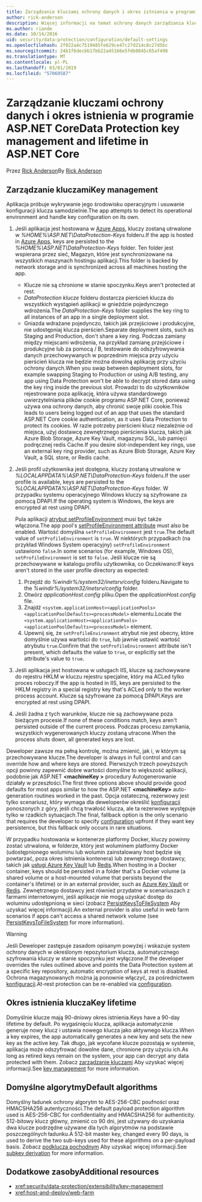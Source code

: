 ```yaml
---
title: Zarządzanie kluczami ochrony danych i okres istnienia w programie ASP.NET Core
author: rick-anderson
description: Więcej informacji na temat ochrony danych zarządzania kluczami i okresem istnienia w programie ASP.NET Core.
ms.author: riande
ms.date: 10/14/2016
uid: security/data-protection/configuration/default-settings
ms.openlocfilehash: 2f022a4c7519485fe629ce47c27d214c8c27d5bc
ms.sourcegitcommit: 24b1f6decbb17bb22a45166e5fdb0845c65af498
ms.translationtype: MT
ms.contentlocale: pl-PL
ms.lasthandoff: 03/01/2019
ms.locfileid: "57069587"
---
```

# <a name="data-protection-key-management-and-lifetime-in-aspnet-core"></a><span data-ttu-id="e3f97-103">Zarządzanie kluczami ochrony danych i okres istnienia w programie ASP.NET Core</span><span class="sxs-lookup"><span data-stu-id="e3f97-103">Data Protection key management and lifetime in ASP.NET Core</span></span>

<span data-ttu-id="e3f97-104">Przez [Rick Anderson](https://twitter.com/RickAndMSFT)</span><span class="sxs-lookup"><span data-stu-id="e3f97-104">By [Rick Anderson](https://twitter.com/RickAndMSFT)</span></span>

## <a name="key-management"></a><span data-ttu-id="e3f97-105">Zarządzanie kluczami</span><span class="sxs-lookup"><span data-stu-id="e3f97-105">Key management</span></span>

<span data-ttu-id="e3f97-106">Aplikacja próbuje wykrywanie jego środowisku operacyjnym i usuwanie konfiguracji klucza samodzielnie.</span><span class="sxs-lookup"><span data-stu-id="e3f97-106">The app attempts to detect its operational environment and handle key configuration on its own.</span></span>

1. <span data-ttu-id="e3f97-107">Jeśli aplikacja jest hostowana w [Azure Apps](https://azure.microsoft.com/services/app-service/), kluczy zostaną utrwalone w *%HOME%\ASP.NET\DataProtection-Keys* folderu.</span><span class="sxs-lookup"><span data-stu-id="e3f97-107">If the app is hosted in [Azure Apps](https://azure.microsoft.com/services/app-service/), keys are persisted to the *%HOME%\ASP.NET\DataProtection-Keys* folder.</span></span> <span data-ttu-id="e3f97-108">Ten folder jest wspierana przez sieć, Magazyn, które jest synchronizowane na wszystkich maszynach hostingu aplikacji.</span><span class="sxs-lookup"><span data-stu-id="e3f97-108">This folder is backed by network storage and is synchronized across all machines hosting the app.</span></span>
   * <span data-ttu-id="e3f97-109">Klucze nie są chronione w stanie spoczynku.</span><span class="sxs-lookup"><span data-stu-id="e3f97-109">Keys aren't protected at rest.</span></span>
   * <span data-ttu-id="e3f97-110">*DataProtection klucze* folderu dostarcza pierścień klucza do wszystkich wystąpień aplikacji w gnieździe pojedynczego wdrożenia.</span><span class="sxs-lookup"><span data-stu-id="e3f97-110">The *DataProtection-Keys* folder supplies the key ring to all instances of an app in a single deployment slot.</span></span>
   * <span data-ttu-id="e3f97-111">Gniazda wdrażane pojedynczo, takich jak przejściowe i produkcyjne, nie udostępniaj klucza pierścień.</span><span class="sxs-lookup"><span data-stu-id="e3f97-111">Separate deployment slots, such as Staging and Production, don't share a key ring.</span></span> <span data-ttu-id="e3f97-112">Podczas zamiany między miejscami wdrożenia, na przykład zamianę przejściowe i produkcyjne lub za pomocą / B, testowanie do odszyfrowywania danych przechowywanych w poprzednim miejsca przy użyciu pierścień klucza nie będzie można dowolną aplikację przy użyciu ochrony danych.</span><span class="sxs-lookup"><span data-stu-id="e3f97-112">When you swap between deployment slots, for example swapping Staging to Production or using A/B testing, any app using Data Protection won't be able to decrypt stored data using the key ring inside the previous slot.</span></span> <span data-ttu-id="e3f97-113">Prowadzi to do użytkowników rejestrowane poza aplikację, która używa standardowego uwierzytelniania plików cookie programu ASP.NET Core, ponieważ używa ona ochrony danych, aby chronić swoje pliki cookie.</span><span class="sxs-lookup"><span data-stu-id="e3f97-113">This leads to users being logged out of an app that uses the standard ASP.NET Core cookie authentication, as it uses Data Protection to protect its cookies.</span></span> <span data-ttu-id="e3f97-114">W razie potrzeby pierścieni klucz niezależnie od miejsca, użyj dostawcę zewnętrznego pierścienia klucza, takich jak Azure Blob Storage, Azure Key Vault, magazynu SQL, lub pamięci podręcznej redis Cache.</span><span class="sxs-lookup"><span data-stu-id="e3f97-114">If you desire slot-independent key rings, use an external key ring provider, such as Azure Blob Storage, Azure Key Vault, a SQL store, or Redis cache.</span></span>

1. <span data-ttu-id="e3f97-115">Jeśli profil użytkownika jest dostępna, kluczy zostaną utrwalone w *%LOCALAPPDATA%\ASP.NET\DataProtection-Keys* folderu.</span><span class="sxs-lookup"><span data-stu-id="e3f97-115">If the user profile is available, keys are persisted to the *%LOCALAPPDATA%\ASP.NET\DataProtection-Keys* folder.</span></span> <span data-ttu-id="e3f97-116">W przypadku systemu operacyjnego Windows kluczy są szyfrowane za pomocą DPAPI.</span><span class="sxs-lookup"><span data-stu-id="e3f97-116">If the operating system is Windows, the keys are encrypted at rest using DPAPI.</span></span>

   <span data-ttu-id="e3f97-117">Pula aplikacji [atrybut setProfileEnvironment](/iis/configuration/system.applicationhost/applicationpools/add/processmodel#configuration) musi być także włączona.</span><span class="sxs-lookup"><span data-stu-id="e3f97-117">The app pool's [setProfileEnvironment attribute](/iis/configuration/system.applicationhost/applicationpools/add/processmodel#configuration) must also be enabled.</span></span> <span data-ttu-id="e3f97-118">Wartość domyślna `setProfileEnvironment` jest `true`.</span><span class="sxs-lookup"><span data-stu-id="e3f97-118">The default value of `setProfileEnvironment` is `true`.</span></span> <span data-ttu-id="e3f97-119">W niektórych przypadkach (na przykład Windows System operacyjny) `setProfileEnvironment` ustawiono `false`.</span><span class="sxs-lookup"><span data-stu-id="e3f97-119">In some scenarios (for example, Windows OS), `setProfileEnvironment` is set to `false`.</span></span> <span data-ttu-id="e3f97-120">Jeśli klucze nie są przechowywane w katalogu profilu użytkownika, co Oczekiwano:</span><span class="sxs-lookup"><span data-stu-id="e3f97-120">If keys aren't stored in the user profile directory as expected:</span></span>

   1. <span data-ttu-id="e3f97-121">Przejdź do *%windir%/system32/inetsrv/config* folderu.</span><span class="sxs-lookup"><span data-stu-id="e3f97-121">Navigate to the *%windir%/system32/inetsrv/config* folder.</span></span>
   1. <span data-ttu-id="e3f97-122">Otwórz *applicationHost.config* pliku.</span><span class="sxs-lookup"><span data-stu-id="e3f97-122">Open the *applicationHost.config* file.</span></span>
   1. <span data-ttu-id="e3f97-123">Znajdź `<system.applicationHost><applicationPools><applicationPoolDefaults><processModel>` elementu.</span><span class="sxs-lookup"><span data-stu-id="e3f97-123">Locate the `<system.applicationHost><applicationPools><applicationPoolDefaults><processModel>` element.</span></span>
   1. <span data-ttu-id="e3f97-124">Upewnij się, że `setProfileEnvironment` atrybut nie jest obecny, które domyślnie używa wartości do `true`, lub jawnie ustawić wartość atrybutu `true`.</span><span class="sxs-lookup"><span data-stu-id="e3f97-124">Confirm that the `setProfileEnvironment` attribute isn't present, which defaults the value to `true`, or explicitly set the attribute's value to `true`.</span></span>

1. <span data-ttu-id="e3f97-125">Jeśli aplikacja jest hostowana w usługach IIS, klucze są zachowywane do rejestru HKLM w kluczu rejestru specjalne, który ma ACLed tylko proces roboczy.</span><span class="sxs-lookup"><span data-stu-id="e3f97-125">If the app is hosted in IIS, keys are persisted to the HKLM registry in a special registry key that's ACLed only to the worker process account.</span></span> <span data-ttu-id="e3f97-126">Klucze są szyfrowane za pomocą DPAPI.</span><span class="sxs-lookup"><span data-stu-id="e3f97-126">Keys are encrypted at rest using DPAPI.</span></span>

1. <span data-ttu-id="e3f97-127">Jeśli żadna z tych warunków, klucze nie są zachowywane poza bieżącym procesie.</span><span class="sxs-lookup"><span data-stu-id="e3f97-127">If none of these conditions match, keys aren't persisted outside of the current process.</span></span> <span data-ttu-id="e3f97-128">Podczas procesu zamykania, wszystkich wygenerowanych kluczy zostaną utracone.</span><span class="sxs-lookup"><span data-stu-id="e3f97-128">When the process shuts down, all generated keys are lost.</span></span>

<span data-ttu-id="e3f97-129">Deweloper zawsze ma pełną kontrolę, można zmienić, jak i, w którym są przechowywane klucze.</span><span class="sxs-lookup"><span data-stu-id="e3f97-129">The developer is always in full control and can override how and where keys are stored.</span></span> <span data-ttu-id="e3f97-130">Pierwszych trzech powyższych opcji powinny zapewnić dobre wartości domyślne to większość aplikacji, podobnie jak ASP.NET  **\<machineKey >** procedury Autogenerowanie działały w przeszłości.</span><span class="sxs-lookup"><span data-stu-id="e3f97-130">The first three options above should provide good defaults for most apps similar to how the ASP.NET **\<machineKey>** auto-generation routines worked in the past.</span></span> <span data-ttu-id="e3f97-131">Opcja ostateczną, rezerwowy jest tylko scenariusz, który wymaga dla deweloperów określić [konfiguracji](xref:security/data-protection/configuration/overview) ponoszonych z góry, jeśli chcą trwałość klucza, ale ta rezerwowe występuje tylko w rzadkich sytuacjach.</span><span class="sxs-lookup"><span data-stu-id="e3f97-131">The final, fallback option is the only scenario that requires the developer to specify [configuration](xref:security/data-protection/configuration/overview) upfront if they want key persistence, but this fallback only occurs in rare situations.</span></span>

<span data-ttu-id="e3f97-132">W przypadku hostowania w kontenerze platformy Docker, kluczy powinny zostać utrwalona, w folderze, który jest woluminem platformy Docker (udostępnionego woluminu lub wolumin zainstalowany host będzie się powtarzać, poza okres istnienia kontenera) lub zewnętrznego dostawcy, takich jak [usługi Azure Key Vault](https://azure.microsoft.com/services/key-vault/) lub [Redis](https://redis.io/).</span><span class="sxs-lookup"><span data-stu-id="e3f97-132">When hosting in a Docker container, keys should be persisted in a folder that's a Docker volume (a shared volume or a host-mounted volume that persists beyond the container's lifetime) or in an external provider, such as [Azure Key Vault](https://azure.microsoft.com/services/key-vault/) or [Redis](https://redis.io/).</span></span> <span data-ttu-id="e3f97-133">Zewnętrznego dostawcy jest również przydatne w scenariuszach z farmami internetowymi, jeśli aplikacje nie mogą uzyskać dostęp do woluminu udostępnioną w sieci (zobacz [PersistKeysToFileSystem](xref:security/data-protection/configuration/overview#persistkeystofilesystem) Aby uzyskać więcej informacji).</span><span class="sxs-lookup"><span data-stu-id="e3f97-133">An external provider is also useful in web farm scenarios if apps can't access a shared network volume (see [PersistKeysToFileSystem](xref:security/data-protection/configuration/overview#persistkeystofilesystem) for more information).</span></span>

> [!WARNING]
> <span data-ttu-id="e3f97-134">Jeśli Deweloper zastępuje zasadom opisanym powyżej i wskazuje system ochrony danych w określonym repozytorium klucza, automatycznego szyfrowania kluczy w stanie spoczynku jest wyłączone.</span><span class="sxs-lookup"><span data-stu-id="e3f97-134">If the developer overrides the rules outlined above and points the Data Protection system at a specific key repository, automatic encryption of keys at rest is disabled.</span></span> <span data-ttu-id="e3f97-135">Ochrona magazynowanych można ją ponownie włączyć, za pośrednictwem [konfiguracji](xref:security/data-protection/configuration/overview).</span><span class="sxs-lookup"><span data-stu-id="e3f97-135">At-rest protection can be re-enabled via [configuration](xref:security/data-protection/configuration/overview).</span></span>

## <a name="key-lifetime"></a><span data-ttu-id="e3f97-136">Okres istnienia klucza</span><span class="sxs-lookup"><span data-stu-id="e3f97-136">Key lifetime</span></span>

<span data-ttu-id="e3f97-137">Domyślnie klucze mają 90-dniowy okres istnienia.</span><span class="sxs-lookup"><span data-stu-id="e3f97-137">Keys have a 90-day lifetime by default.</span></span> <span data-ttu-id="e3f97-138">Po wygaśnięciu klucza, aplikacja automatycznie generuje nowy klucz i ustawia nowego klucza jako aktywnego klucza.</span><span class="sxs-lookup"><span data-stu-id="e3f97-138">When a key expires, the app automatically generates a new key and sets the new key as the active key.</span></span> <span data-ttu-id="e3f97-139">Tak długo, jak wycofane klucze pozostają w systemie, aplikacja może odszyfrować dowolne dane, chronione przy użyciu ich.</span><span class="sxs-lookup"><span data-stu-id="e3f97-139">As long as retired keys remain on the system, your app can decrypt any data protected with them.</span></span> <span data-ttu-id="e3f97-140">Zobacz [zarządzanie kluczami](xref:security/data-protection/implementation/key-management#key-expiration-and-rolling) Aby uzyskać więcej informacji.</span><span class="sxs-lookup"><span data-stu-id="e3f97-140">See [key management](xref:security/data-protection/implementation/key-management#key-expiration-and-rolling) for more information.</span></span>

## <a name="default-algorithms"></a><span data-ttu-id="e3f97-141">Domyślne algorytmy</span><span class="sxs-lookup"><span data-stu-id="e3f97-141">Default algorithms</span></span>

<span data-ttu-id="e3f97-142">Domyślny ładunek ochrony algorytm to AES-256-CBC poufności oraz HMACSHA256 autentyczności.</span><span class="sxs-lookup"><span data-stu-id="e3f97-142">The default payload protection algorithm used is AES-256-CBC for confidentiality and HMACSHA256 for authenticity.</span></span> <span data-ttu-id="e3f97-143">512-bitowy klucz główny, zmienić co 90 dni, jest używany do uzyskania dwa klucze podrzędne używane dla tych algorytmów na podstawie poszczególnych ładunku.</span><span class="sxs-lookup"><span data-stu-id="e3f97-143">A 512-bit master key, changed every 90 days, is used to derive the two sub-keys used for these algorithms on a per-payload basis.</span></span> <span data-ttu-id="e3f97-144">Zobacz [podklucza pochodnym](xref:security/data-protection/implementation/subkeyderivation#additional-authenticated-data-and-subkey-derivation) Aby uzyskać więcej informacji.</span><span class="sxs-lookup"><span data-stu-id="e3f97-144">See [subkey derivation](xref:security/data-protection/implementation/subkeyderivation#additional-authenticated-data-and-subkey-derivation) for more information.</span></span>

## <a name="additional-resources"></a><span data-ttu-id="e3f97-145">Dodatkowe zasoby</span><span class="sxs-lookup"><span data-stu-id="e3f97-145">Additional resources</span></span>

* <xref:security/data-protection/extensibility/key-management>
* <xref:host-and-deploy/web-farm>
